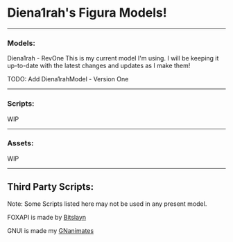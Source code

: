 # Diena1rah's Figura Models!

--------------------

### Models:
Diena1rah - RevOne
This is my current model I'm using. I will be keeping it up-to-date with the latest changes and updates as I make them!

TODO: Add Diena1rahModel - Version One

--------------------

### Scripts:
WIP

--------------------

### Assets:
WIP

--------------------

## Third Party Scripts:
Note: Some Scripts listed here may not be used in any present model.

FOXAPI is made by [Bitslayn](https://github.com/Bitslayn/FOXAPI)

GNUI is made my [GNanimates](https://github.com/lua-gods/GNUI)
